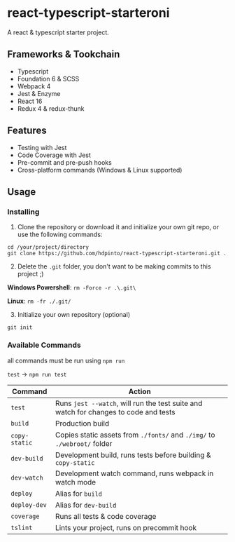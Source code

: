 # react-typescript-starteroni

A react & typescript starter project.

## Frameworks & Tookchain

 - Typescript
 - Foundation 6 & SCSS
 - Webpack 4
 - Jest & Enzyme
 - React 16
 - Redux 4 & redux-thunk

## Features
 
 - Testing with Jest
 - Code Coverage with Jest
 - Pre-commit and pre-push hooks
 - Cross-platform commands (Windows & Linux supported)
 
 ## Usage
 
 ### Installing
 
 1. Clone the repository or download it  and initialize your own git repo, or use the following commands:
 
 ```
 cd /your/project/directory
 git clone https://github.com/hdpinto/react-typescript-starteroni.git .
 ```
 
 2. Delete the `.git` folder, you don't want to be making commits to this project ;)
 
 **Windows Powershell**: `rm -Force -r .\.git\`
 
 **Linux**: `rm -fr ./.git/`
 
 3. Initialize your own repository (optional)
 ```
 git init
 ```
 
 ### Available Commands

all commands must be run using `npm run`

`test` &rarr; `npm run test`
 
| Command       | Action                                                                               |
|---------------|--------------------------------------------------------------------------------------|
| `test`        | Runs `jest --watch`, will run the test suite and watch for changes to code and tests |
| `build`       | Production build                                                                     |
| `copy-static` | Copies static assets from `./fonts/` and `./img/` to `./webroot/` folder             |
| `dev-build`   | Development build, runs tests before building & `copy-static`                        |
| `dev-watch`   | Development watch command, runs webpack in watch mode                                |
| `deploy`      | Alias for `build`                                                                    |
| `deploy-dev`  | Alias for `dev-build`                                                                |
| `coverage`    | Runs all tests & code coverage                                                       |
| `tslint`      | Lints your project, runs on precommit hook                                           |
